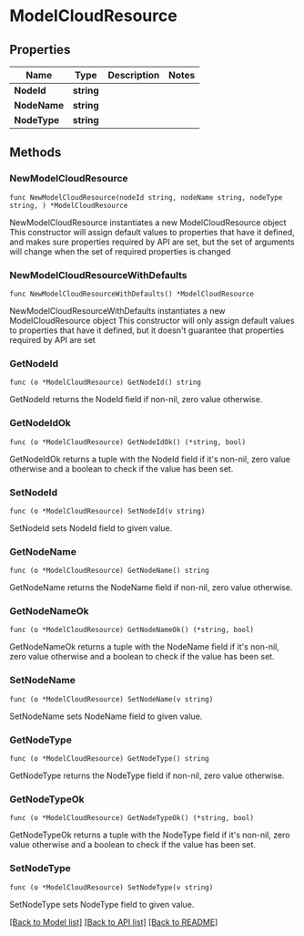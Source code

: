 # ModelCloudResource

## Properties

Name | Type | Description | Notes
------------ | ------------- | ------------- | -------------
**NodeId** | **string** |  | 
**NodeName** | **string** |  | 
**NodeType** | **string** |  | 

## Methods

### NewModelCloudResource

`func NewModelCloudResource(nodeId string, nodeName string, nodeType string, ) *ModelCloudResource`

NewModelCloudResource instantiates a new ModelCloudResource object
This constructor will assign default values to properties that have it defined,
and makes sure properties required by API are set, but the set of arguments
will change when the set of required properties is changed

### NewModelCloudResourceWithDefaults

`func NewModelCloudResourceWithDefaults() *ModelCloudResource`

NewModelCloudResourceWithDefaults instantiates a new ModelCloudResource object
This constructor will only assign default values to properties that have it defined,
but it doesn't guarantee that properties required by API are set

### GetNodeId

`func (o *ModelCloudResource) GetNodeId() string`

GetNodeId returns the NodeId field if non-nil, zero value otherwise.

### GetNodeIdOk

`func (o *ModelCloudResource) GetNodeIdOk() (*string, bool)`

GetNodeIdOk returns a tuple with the NodeId field if it's non-nil, zero value otherwise
and a boolean to check if the value has been set.

### SetNodeId

`func (o *ModelCloudResource) SetNodeId(v string)`

SetNodeId sets NodeId field to given value.


### GetNodeName

`func (o *ModelCloudResource) GetNodeName() string`

GetNodeName returns the NodeName field if non-nil, zero value otherwise.

### GetNodeNameOk

`func (o *ModelCloudResource) GetNodeNameOk() (*string, bool)`

GetNodeNameOk returns a tuple with the NodeName field if it's non-nil, zero value otherwise
and a boolean to check if the value has been set.

### SetNodeName

`func (o *ModelCloudResource) SetNodeName(v string)`

SetNodeName sets NodeName field to given value.


### GetNodeType

`func (o *ModelCloudResource) GetNodeType() string`

GetNodeType returns the NodeType field if non-nil, zero value otherwise.

### GetNodeTypeOk

`func (o *ModelCloudResource) GetNodeTypeOk() (*string, bool)`

GetNodeTypeOk returns a tuple with the NodeType field if it's non-nil, zero value otherwise
and a boolean to check if the value has been set.

### SetNodeType

`func (o *ModelCloudResource) SetNodeType(v string)`

SetNodeType sets NodeType field to given value.



[[Back to Model list]](../README.md#documentation-for-models) [[Back to API list]](../README.md#documentation-for-api-endpoints) [[Back to README]](../README.md)


